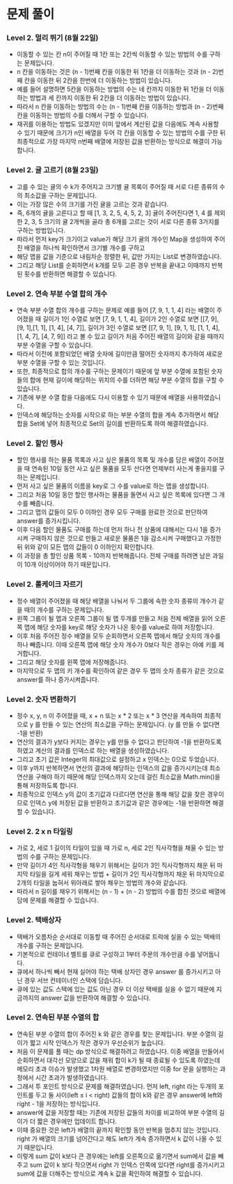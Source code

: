 # 문제 풀이

### Level 2. 멀리 뛰기 (8월 22일)
- 이동할 수 있는 칸 n이 주어질 때 1칸 또는 2칸씩 이동할 수 있는 방법의 수를 구하는 문제입니다.
- n 칸을 이동하는 것은 (n - 1)번째 칸을 이동한 뒤 1칸을 더 이동하는 것과 (n - 2)번째 칸을 이동한 뒤 2칸을 한번에 더 이동하는 방법이 있습니다.
- 예를 들어 설명하면 5칸을 이동하는 방법의 수는 네 칸까지 이동한 뒤 1칸을 더 이동하는 방법과 세 칸까지 이동한 뒤 2칸을 더 이동하는 방법이 있습니다.
- 따라서 n 칸을 이동하는 방법의 수는 (n - 1)번째 칸을 이동하는 방법과 (n - 2)번째 칸을 이동하는 방법의 수를 더해서 구할 수 있습니다.
- 재귀를 이용하는 방법도 있겠지만 이미 앞에서 계산된 값을 다음에도 계속 사용할 수 있기 때문에 크기가 n인 배열을 두어 각 칸을 이동할 수 있는 방법의 수를 구한 뒤 최종적으로 가장 마지막 n번째 배열에 저장된 값을 반환하는 방식으로 해결이 가능합니다.

### Level 2. 귤 고르기 (8월 23일)
- 고를 수 있는 귤의 수 k가 주어지고 크기별 귤 목록이 주어질 때 서로 다른 종류의 수의 최소값을 구하는 문제입니다.
- 이는 가장 많은 수의 크기를 가진 귤을 고르는 것과 같습니다.
- 즉, 6개의 귤을 고른다고 할 때 [1, 3, 2, 5, 4, 5, 2, 3] 귤이 주어진다면 1, 4 를 제외한 2, 3, 5 크기의 귤 2개씩을 골라 총 6개를 고르는 것이 서로 다른 종류 3가지를 구하는 방법입니다.
- 따라서 먼저 key가 크기이고 value가 해당 크기 귤의 개수인 Map을 생성하여 주어진 배열을 하나씩 확인하면서 크기별 개수를 구하고
- 해당 맵을 값을 기준으로 내림차순 정렬한 뒤, 값만 가지는 List로 변경하였습니다.
- 그리고 해당 List를 순회하면서 k개를 모두 고른 경우 반복을 끝내고 이때까지 반복된 횟수를 반환하면 해결할 수 있습니다.

### Level 2. 연속 부분 수열 합의 개수
- 연속 부분 수열 합의 개수를 구하는 문제로 예를 들어 [7, 9, 1, 1, 4] 라는 배열이 주어졌을 때 길이가 1인 수열로 보면 [7, 9, 1, 1, 4], 길이가 2인 수열로 보면 [[7, 9], [9, 1],[1, 1], [1, 4], [4, 7]], 길이가 3인 수열로 보면 [[7, 9, 1], [9, 1, 1], [1, 1, 4], [1, 4, 7], [4, 7, 9]] 라고 볼 수 있고 길이가 처음 주어진 배열의 길이와 같을 때까지 부분 수열을 구할 수 있습니다.
- 따라서 이전에 포함되었던 배열 숫자에 길이만큼 떨어진 숫자까지 추가하여 새로운 부분 수열을 구할 수 있는 것입니다.
- 또한, 최종적으로 합의 개수를 구하는 문제이기 때문에 앞 부분 수열에 포함된 숫자들의 합에 현재 길이에 해당하는 위치의 수를 더하면 해당 부분 수열의 합을 구할 수 있습니다.
- 기존에 부분 수열 합을 다음에도 다시 이용할 수 있기 때문에 배열을 사용하였습니다.
- 인덱스에 해당하는 숫자를 시작으로 하는 부분 수열의 합을 계속 추가하면서 해당 합을 Set에 넣어 최종적으로 Set의 길이를 반환하도록 하여 해결하였습니다.

### Level 2. 할인 행사
- 할인 행사를 하는 물품 목록과 사고 싶은 물품의 목록 및 개수를 담은 배열이 주어졌을 때 연속된 10일 동안 사고 싶은 물품을 모두 산다면 언제부터 사는게 좋을지를 구하는 문제입니다.
- 먼저 사고 싶은 물품의 이름을 key로 그 수를 value로 하는 맵을 생성합니다.
- 그리고 처음 10일 동안 할인 행사하는 물품을 돌면서 사고 싶은 목록에 있다면 그 개수를 빼줍니다.
- 그리고 맵의 값들이 모두 0 이하인 경우 모두 구매를 완료한 것으로 판단하여 answer를 증가시킵니다.
- 이후 다음 할인 물품도 구매를 하는데 먼저 하나 전 상품에 대해서는 다시 1을 증가시켜 구매하지 않은 것으로 만들고 새로운 물품은 1을 감소시켜 구매했다고 가정한 뒤 위와 같이 모든 맵의 값들이 0 이하인지 확인합니다.
- 이 과정을 총 할인 상품 목록 - 10까지 반복해줍니다. 전체 구매를 하려면 남은 과일이 10개 이상이어야 하기 때문입니다.

### Level 2. 롤케이크 자르기
- 정수 배열이 주어졌을 때 해당 배열을 나눠서 두 그룹에 속한 숫자 종류의 개수가 같을 때의 개수를 구하는 문제입니다.
- 왼쪽 그룹이 될 맵과 오른쪽 그룹이 될 맵 두개를 만들고 처음 전체 배열을 읽어 오른쪽 맵에 해당 숫자를 key로 해당 숫자가 나온 횟수를 value로 하여 저장합니다.
- 이후 처음 주어진 정수 배열을 모두 순회하면서 오른쪽 맵에서 해당 숫자의 개수를 하나 빼줍니다. 이때 오른쪽 맵에 해당 숫자 개수가 0보다 작은 경우는 아예 키를 제거합니다.
- 그리고 해당 숫자를 왼쪽 맵에 저장해줍니다.
- 마지막으로 두 맵의 키 개수를 확인하여 같은 경우 두 맵의 숫자 종류가 같은 것으로 answer를 하나 증가시켜줍니다.

### Level 2. 숫자 변환하기
- 정수 x, y, n 이 주어졌을 때, x + n 또는 x * 2 또는 x * 3 연산을 계속하여 최종적으로 y 를 만들 수 있는 연산의 최소값을 구하는 문제입니다. (y 를 만들 수 없다면 -1을 반환)
- 연산의 결과가 y보다 커지는 경우는 y를 만들 수 없다고 판단하여 -1을 반환하도록 하였고 계산의 결과를 인덱스로 하는 배열을 생성하였습니다.
- 그리고 초기 값은 Integer의 최대값으로 설정하고 x 인덱스는 0으로 두었습니다.
- 이후 y까지 반복하면서 연산의 결과에 해당하는 인덱스의 값을 증가시키는데 최소 연산을 구해야 하기 때문에 해당 인덱스까지 오는데 걸린 최소값을 Math.min()을 통해 저장하도록 합니다.
- 최종적으로 인덱스 y의 값이 초기값과 다르다면 연산을 통해 해당 값을 찾은 경우이므로 인덱스 y에 저장된 값을 반환하고 초기값과 같은 경우에는 -1을 반환하면 해결할 수 있습니다.

### Level 2. 2 x n 타일링
- 가로 2, 세로 1 길이의 타일이 있을 때 가로 n, 세로 2인 직사각형을 채울 수 있는 방법의 수를 구하는 문제입니다.
- 만약 길이가 4인 직사각형을 채우기 위해서는 길이가 3인 직사각형까지 채운 뒤 마지막 타일을 길게 세워 채우는 방법 + 길이가 2인 직사각형까지 채운 뒤 마지막으로 2개의 타일을 눕혀서 위아래로 쌓아 채우는 방법의 개수와 같습니다.
- 따라서 n 길이를 채우기 위해서는 (n - 1) + (n - 2) 방법의 수를 합친 것으로 배열에 담에 문제를 해결할 수 있습니다.

### Level 2. 택배상자
- 택배가 오름차순 순서대로 이동할 때 주어진 순서대로 트럭에 실을 수 있는 택배의 개수를 구하는 문제입니다.
- 기본적으로 컨테이너 벨트를 큐로 구성하고 1부터 주문의 개수만큼 수를 넣어둡니다.
- 큐에서 하나씩 빼서 현재 실어야 하는 택배 상자인 경우 answer 를 증가시키고 아닌 경우 서브 컨테이너인 스택에 담습니다.
- 큐에 있는 값도 스택에 있는 값도 아닌 경우 더 이상 택배를 실을 수 없기 때문에 지금까지의 answer 값을 반환하여 해결할 수 있습니다.

### Level 2. 연속된 부분 수열의 합
- 연속된 부분 수열의 합이 주어진 k 와 같은 경우를 찾는 문제입니다. 부분 수열의 길이가 짧고 시작 인덱스가 작은 경우가 우선순위가 높습니다.
- 처음 이 문제를 풀 때는 dp 방식으로 해결하려고 하였습니다. 이중 배열을 만들어서 순회하면서 대각선 모양으로 값을 채워 합이 k가 될 때 종료될 수 있도록 하였는데 메모리 초과 이슈가 발생했고 1차원 배열로 변경하였지만 이중 for 문을 실행하는 과정에서 시간 초과가 발생하였습니다.
- 그래서 투 포인트 방식으로 문제를 해결하였습니다. 먼저 left, right 라는 두개의 포인트를 두고 둘 사이(left ≤ i < right) 값들의 합이 k와 같은 경우 answer에 left와 right - 1을 저장하는 방식입니다.
- answer에 값을 저장할 때는 기존에 저장된 값들의 차이를 비교하여 부분 수열의 길이가 더 짧은 경우에만 업데이트 합니다.
- 이때 중요한 것은 left가 배열의 끝까지 확인할 동안 반복을 멈추지 않는 것입니다. right 가 배열의 크기를 넘어간다고 해도 left가 계속 증가하면서 k 값이 나올 수 있기 때문입니다.
- 이렇게 sum 값이 k보다 큰 경우에는 left를 오른쪽으로 옮기면서 sum에서 값을 빼주고 sum 값이 k 보다 작으면서 right 가 인덱스 안쪽에 있다면 right를 증가시키고 sum에 값을 더해주는 방식으로 계속 k 값을 확인하여 해결할 수 있습니다.